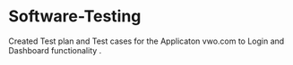 # Software-Testing
Created Test plan and Test cases for the Applicaton vwo.com to Login and Dashboard functionality .
